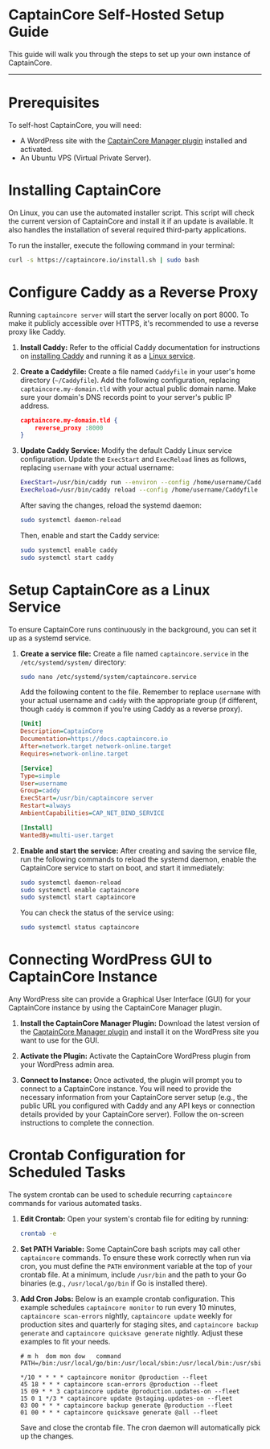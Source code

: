 # CaptainCore Self-Hosted Setup Guide

This guide will walk you through the steps to set up your own instance of CaptainCore.

---
# Prerequisites

To self-host CaptainCore, you will need:

*   A WordPress site with the [CaptainCore Manager plugin](https://github.com/CaptainCore/captaincore-manager) installed and activated.
*   An Ubuntu VPS (Virtual Private Server).

# Installing CaptainCore

On Linux, you can use the automated installer script. This script will check the current version of CaptainCore and install it if an update is available. It also handles the installation of several required third-party applications.

To run the installer, execute the following command in your terminal:

```bash
curl -s https://captaincore.io/install.sh | sudo bash
```

# Configure Caddy as a Reverse Proxy

Running `captaincore server` will start the server locally on port 8000. To make it publicly accessible over HTTPS, it's recommended to use a reverse proxy like Caddy.

1.  **Install Caddy:**
    Refer to the official Caddy documentation for instructions on [installing Caddy](https://caddyserver.com/docs/install#static-binaries) and running it as a [Linux service](https://caddyserver.com/docs/install#linux-service).

2.  **Create a Caddyfile:**
    Create a file named `Caddyfile` in your user's home directory (`~/Caddyfile`). Add the following configuration, replacing `captaincore.my-domain.tld` with your actual public domain name. Make sure your domain's DNS records point to your server's public IP address.

    ```json
    captaincore.my-domain.tld {
        reverse_proxy :8000
    }
    ```

3.  **Update Caddy Service:**
    Modify the default Caddy Linux service configuration. Update the `ExecStart` and `ExecReload` lines as follows, replacing `username` with your actual username:

    ```bash
    ExecStart=/usr/bin/caddy run --environ --config /home/username/Caddyfile
    ExecReload=/usr/bin/caddy reload --config /home/username/Caddyfile
    ```
    After saving the changes, reload the systemd daemon:
    ```bash
    sudo systemctl daemon-reload
    ```
    Then, enable and start the Caddy service:
    ```bash
    sudo systemctl enable caddy
    sudo systemctl start caddy
    ```

# Setup CaptainCore as a Linux Service

To ensure CaptainCore runs continuously in the background, you can set it up as a systemd service.

1.  **Create a service file:**
    Create a file named `captaincore.service` in the `/etc/systemd/system/` directory:

    ```bash
    sudo nano /etc/systemd/system/captaincore.service
    ```
    Add the following content to the file. Remember to replace `username` with your actual username and `caddy` with the appropriate group (if different, though `caddy` is common if you're using Caddy as a reverse proxy).

    ```ini
    [Unit]
    Description=CaptainCore
    Documentation=https://docs.captaincore.io
    After=network.target network-online.target
    Requires=network-online.target

    [Service]
    Type=simple
    User=username
    Group=caddy
    ExecStart=/usr/bin/captaincore server
    Restart=always
    AmbientCapabilities=CAP_NET_BIND_SERVICE

    [Install]
    WantedBy=multi-user.target
    ```

2.  **Enable and start the service:**
    After creating and saving the service file, run the following commands to reload the systemd daemon, enable the CaptainCore service to start on boot, and start it immediately:

    ```bash
    sudo systemctl daemon-reload
    sudo systemctl enable captaincore
    sudo systemctl start captaincore
    ```

    You can check the status of the service using:
    ```bash
    sudo systemctl status captaincore
    ```

# Connecting WordPress GUI to CaptainCore Instance

Any WordPress site can provide a Graphical User Interface (GUI) for your CaptainCore instance by using the CaptainCore Manager plugin.

1.  **Install the CaptainCore Manager Plugin:**
    Download the latest version of the [CaptainCore Manager plugin](https://github.com/CaptainCore/captaincore-manager) and install it on the WordPress site you want to use for the GUI.

2.  **Activate the Plugin:**
    Activate the CaptainCore WordPress plugin from your WordPress admin area.

3.  **Connect to Instance:**
    Once activated, the plugin will prompt you to connect to a CaptainCore instance. You will need to provide the necessary information from your CaptainCore server setup (e.g., the public URL you configured with Caddy and any API keys or connection details provided by your CaptainCore server). Follow the on-screen instructions to complete the connection.

# Crontab Configuration for Scheduled Tasks

The system crontab can be used to schedule recurring `captaincore` commands for various automated tasks.

1.  **Edit Crontab:**
    Open your system's crontab file for editing by running:
    ```bash
    crontab -e
    ```

2.  **Set PATH Variable:**
    Some CaptainCore bash scripts may call other `captaincore` commands. To ensure these work correctly when run via cron, you must define the `PATH` environment variable at the top of your crontab file. At a minimum, include `/usr/bin` and the path to your Go binaries (e.g., `/usr/local/go/bin` if Go is installed there).

3.  **Add Cron Jobs:**
    Below is an example crontab configuration. This example schedules `captaincore monitor` to run every 10 minutes, `captaincore scan-errors` nightly, `captaincore update` weekly for production sites and quarterly for staging sites, and `captaincore backup generate` and `captaincore quicksave generate` nightly. Adjust these examples to fit your needs.

    ```cron
    # m h  dom mon dow   command
    PATH=/bin:/usr/local/go/bin:/usr/local/sbin:/usr/local/bin:/usr/sbin:/usr/bin:/sbin

    */10 * * * * captaincore monitor @production --fleet
    45 18 * * * captaincore scan-errors @production --fleet
    15 09 * * 3 captaincore update @production.updates-on --fleet
    15 0 1 */3 * captaincore update @staging.updates-on --fleet
    03 00 * * * captaincore backup generate @production --fleet
    01 00 * * * captaincore quicksave generate @all --fleet
    ```
    Save and close the crontab file. The cron daemon will automatically pick up the changes.
